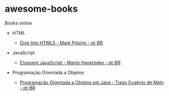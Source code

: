 # awesome-books
Books online

- HTML
	* [Dive Into HTML5 - Mark Pilgrim - pt-BR](https://diveintohtml5.com.br)

- JavaScript
	* [Eloquent JavaScript - Marijn Haverbeke - pt-BR](https://braziljs.github.io/eloquente-javascript)

- Programação Orientada a Objetos
	* [Programação Orientada a Objetos em Java - Tiago Eugênio de Melo - pt-BR](http://tiagodemelo.info/livros/poo/principal.html)